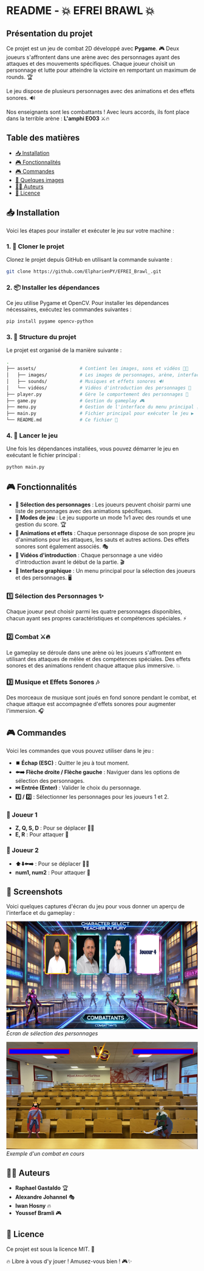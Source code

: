 # **README - 💥 EFREI BRAWL 💥**

## **Présentation du projet**
Ce projet est un jeu de combat 2D développé avec **Pygame**. 🎮 Deux joueurs s'affrontent dans une arène avec des personnages ayant des attaques et des mouvements spécifiques. Chaque joueur choisit un personnage et lutte pour atteindre la victoire en remportant un maximum de rounds. 🏆

Le jeu dispose de plusieurs personnages avec des animations et des effets sonores. 🔊

Nos enseignants sont les combattants ! Avec leurs accords, ils font place dans la terrible arène : **L'amphi E003** ⚔️🔥

## **Table des matières**
- [📥 Installation](#installation)
- [🎮 Fonctionnalités](#fonctionnalités)
- [🎮 Commandes](#commandes)
- [📸 Quelques images](#screenshots)
- [👨‍💻 Auteurs](#auteurs)
- [📜 Licence](#licence)

## **📥 Installation**
Voici les étapes pour installer et exécuter le jeu sur votre machine :

### 1. 🚀 Cloner le projet
Clonez le projet depuis GitHub en utilisant la commande suivante :
```bash
git clone https://github.com/ElpharienPY/EFREI_Brawl_.git
```

### 2. 📦 Installer les dépendances
Ce jeu utilise Pygame et OpenCV. Pour installer les dépendances nécessaires, exécutez les commandes suivantes :
```bash
pip install pygame opencv-python
```

### 3. 📂 Structure du projet
Le projet est organisé de la manière suivante :
```bash
.
├── assets/                # Contient les images, sons et vidéos 🎨🎶
│   ├── images/            # Les images de personnages, arène, interface, etc.
│   ├── sounds/            # Musiques et effets sonores 🔊
│   └── vidéos/            # Vidéos d'introduction des personnages 🎥
├── player.py              # Gère le comportement des personnages 👾
├── game.py                # Gestion du gameplay 🎮
├── menu.py                # Gestion de l'interface du menu principal 🏠
├── main.py                # Fichier principal pour exécuter le jeu ▶️
└── README.md              # Ce fichier 📖
```

### 4. 🎯 Lancer le jeu
Une fois les dépendances installées, vous pouvez démarrer le jeu en exécutant le fichier principal :
```bash
python main.py
```

## **🎮 Fonctionnalités**
- **🔹 Sélection des personnages** : Les joueurs peuvent choisir parmi une liste de personnages avec des animations spécifiques.
- **🔹 Modes de jeu** : Le jeu supporte un mode 1v1 avec des rounds et une gestion du score. 🏆
- **🔹 Animations et effets** : Chaque personnage dispose de son propre jeu d'animations pour les attaques, les sauts et autres actions. Des effets sonores sont également associés. 🎭
- **🔹 Vidéos d'introduction** : Chaque personnage a une vidéo d'introduction avant le début de la partie. 🎬
- **🔹 Interface graphique** : Un menu principal pour la sélection des joueurs et des personnages. 🖥️

### 1️⃣ Sélection des Personnages ✨
Chaque joueur peut choisir parmi les quatre personnages disponibles, chacun ayant ses propres caractéristiques et compétences spéciales. ⚡

### 2️⃣ Combat ⚔️🔥
Le gameplay se déroule dans une arène où les joueurs s'affrontent en utilisant des attaques de mêlée et des compétences spéciales. Des effets sonores et des animations rendent chaque attaque plus immersive. 💥

### 3️⃣ Musique et Effets Sonores 🎶
Des morceaux de musique sont joués en fond sonore pendant le combat, et chaque attaque est accompagnée d'effets sonores pour augmenter l'immersion. 🎧

## **🎮 Commandes**
Voici les commandes que vous pouvez utiliser dans le jeu :

- **⏹️ Échap (ESC)** : Quitter le jeu à tout moment.
- **⬅️➡️ Flèche droite / Flèche gauche** : Naviguer dans les options de sélection des personnages.
- **⏭️ Entrée (Enter)** : Valider le choix du personnage.
- **1️⃣ / 2️⃣** : Sélectionner les personnages pour les joueurs 1 et 2.

### **👤 Joueur 1**
- **Z, Q, S, D** : Pour se déplacer 🚶‍♂️
- **E, R** : Pour attaquer 🥊

### **👤 Joueur 2**
- **⬆️⬇️⬅️➡️** : Pour se déplacer 🚶‍♂️
- **num1, num2** : Pour attaquer 🥊

## **📸 Screenshots**
Voici quelques captures d'écran du jeu pour vous donner un aperçu de l'interface et du gameplay :

![🎭 Écran de sélection des personnages](assets/screenshots/selection.png)
*Écran de sélection des personnages*

![⚔️ Combat en cours](assets/screenshots/combat.png)
*Exemple d'un combat en cours*

## **👨‍💻 Auteurs**
- **Raphael Gastaldo** 🏆
- **Alexandre Johannel** 🎭
- **Iwan Hosny** 🔥
- **Youssef Bramli** 🎮

## **📜 Licence**
Ce projet est sous la licence MIT. 📄

🔥 Libre à vous d'y jouer ! Amusez-vous bien ! 🎮✨
